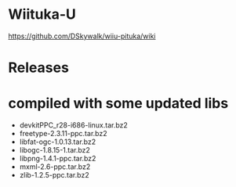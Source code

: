 # Wiituka-U
https://github.com/DSkywalk/wiiu-pituka/wiki

# Releases

# compiled with some updated libs
* devkitPPC_r28-i686-linux.tar.bz2
* freetype-2.3.11-ppc.tar.bz2
* libfat-ogc-1.0.13.tar.bz2
* libogc-1.8.15-1.tar.bz2
* libpng-1.4.1-ppc.tar.bz2
* mxml-2.6-ppc.tar.bz2
* zlib-1.2.5-ppc.tar.bz2

